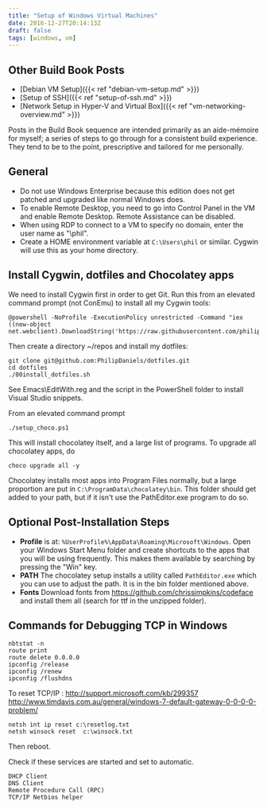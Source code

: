 ```yaml
---
title: "Setup of Windows Virtual Machines"
date: 2016-12-27T20:14:13Z
draft: false
tags: [windows, vm]
---
```


## Other Build Book Posts

* [Debian VM Setup]({{< ref "debian-vm-setup.md" >}})
* [Setup of SSH]({{< ref "setup-of-ssh.md" >}})
* [Network Setup in Hyper-V and Virtual Box]({{< ref "vm-networking-overview.md" >}})

Posts in the Build Book sequence are intended primarily as an aide-mémoire for
myself; a series of steps to go through for a consistent build experience. They
tend to be to the point, prescriptive and tailored for me personally.

## General

* Do not use Windows Enterprise because this edition does not get patched and
  upgraded like normal Windows does.
* To enable Remote Desktop, you need to go into Control Panel in the VM and
  enable Remote Desktop. Remote Assistance can be disabled.
* When using RDP to connect to a VM to specify no domain, enter the user name as
  "\phil".
* Create a HOME environment variable at `C:\Users\phil` or similar. Cygwin will
  use this as your home directory.

## Install Cygwin, dotfiles and Chocolatey apps

We need to install Cygwin first in order to get Git. Run this from an elevated
command prompt (not ConEmu) to install all my Cygwin tools:

    @powershell -NoProfile -ExecutionPolicy unrestricted -Command "iex ((new-object net.webclient).DownloadString('https://raw.githubusercontent.com/philipdaniels/dotfiles/master/setup_cygwin.ps1'))"

Then create a directory ~/repos and install my dotfiles:

    git clone git@github.com:PhilipDaniels/dotfiles.git
    cd dotfiles
    ./00install_dotfiles.sh

See Emacs\EditWith.reg and the script in the PowerShell folder to install Visual
Studio snippets.

From an elevated command prompt

    ./setup_choco.ps1

This will install chocolatey itself, and a large list of programs. To upgrade
all chocolatey apps, do

    choco upgrade all -y

Chocolatey installs most apps into Program Files normally, but a large
proportion are put in `C:\ProgramData\chocolatey\bin`. This folder should get
added to your path, but if it isn't use the PathEditor.exe program to do so.


## Optional Post-Installation Steps

* **Profile** is at: `%UserProfile%\AppData\Roaming\Microsoft\Windows`. Open
  your Windows Start Menu folder and create shortcuts to the apps that you will
  be using frequently. This makes them available by searching by pressing the
  "Win" key.
* **PATH** The chocolatey setup installs a utility called `PathEditor.exe` which you can
  use to adjust the path. It is in the bin folder mentioned above.
* **Fonts** Download fonts from https://github.com/chrissimpkins/codeface and
  install them all (search for ttf in the unzipped folder).

## Commands for Debugging TCP in Windows

    nbtstat -n
    route print
    route delete 0.0.0.0
    ipconfig /release
    ipconfig /renew
    ipconfig /flushdns

To reset TCP/IP :
http://support.microsoft.com/kb/299357 http://www.timdavis.com.au/general/windows-7-default-gateway-0-0-0-0-problem/

    netsh int ip reset c:\resetlog.txt
    netsh winsock reset  c:\winsock.txt

Then reboot.

Check if these services are started and set to automatic.

    DHCP Client
    DNS Client
    Remote Procedure Call (RPC)
    TCP/IP Netbios helper
